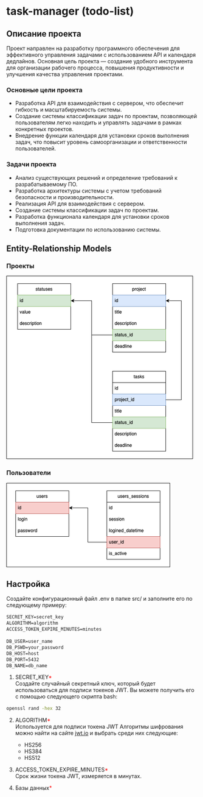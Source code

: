 # task-manager (todo-list)

## Описание проекта
Проект направлен на разработку программного обеспечения для эффективного управления задачами с использованием API и календаря дедлайнов. Основная цель проекта — создание удобного инструмента для организации рабочего процесса, повышения продуктивности и улучшения качества управления проектами.

### Основные цели проекта
* Разработка API для взаимодействия с сервером, что обеспечит гибкость и масштабируемость системы.
* Создание системы классификации задач по проектам, позволяющей пользователям легко находить и управлять задачами в рамках конкретных проектов.
* Внедрение функции календаря для установки сроков выполнения задач, что повысит уровень самоорганизации и ответственности пользователей.

### Задачи проекта
* Анализ существующих решений и определение требований к разрабатываемому ПО.
* Разработка архитектуры системы с учетом требований безопасности и производительности.
* Реализация API для взаимодействия с сервером.
* Создание системы классификации задач по проектам.
* Разработка функционала календаря для установки сроков выполнения задач.
* Подготовка документации по использованию системы.

## Entity-Relationship Models

### Проекты

![plot](./public/ER-model-projects.png)

### Пользователи

![plot](./public/ER-model-users.png)

## Настройка

   Создайте конфигурационный файл .env в папке src/ и заполните его по следующему примеру:

   ```.env
   SECRET_KEY=secret_key
   ALGORITHM=algorithm
   ACCESS_TOKEN_EXPIRE_MINUTES=minutes

   DB_USER=user_name
   DB_PSWD=your_password
   DB_HOST=host
   DB_PORT=5432
   DB_NAME=db_name
   ```

   1. SECRET_KEY<span style="color:red">*</span><br>
   Создайте случайный секретный ключ, который будет использоваться для подписи токенов JWT.
   Вы можете получить его с помощью следующего скрипта bash:
   ```bash
   openssl rand -hex 32
   ```

   2. ALGORITHM<span style="color:red">*</span><br>
   Используется для подписи токена JWT
   Алгоритмы шифрования можно найти на сайте [jwt.io](https://jwt.io/) и выбрать среди них следующие:
       - HS256
       - HS384
       - HS512


   3. ACCESS_TOKEN_EXPIRE_MINUTES<span style="color:red">*</span><br>
   Срок жизни токена JWT, измеряется в минутах.


   4. Базы данных<span style="color:red">*</span><br>